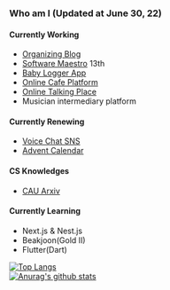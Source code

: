 ### Who am I (Updated at June 30, 22)

#### Currently Working

- [Organizing Blog](https://woodi97.github.io)
- [Software Maestro](https://www.swmaestro.org/sw/main/main.do) 13th
- [Baby Logger App](https://with-you-front-end.vercel.app/)
- [Online Cafe Platform](https://study-cafe.vercel.app/)
- [Online Talking Place](https://surrounds-fe.vercel.app/)
- Musician intermediary platform

#### Currently Renewing

- [Voice Chat SNS](https://github.com/woodi97/surrounds_fe)
- [Advent Calendar](https://woodi97.github.io/zp-advent-calendar/)

#### CS Knowledges

- [CAU Arxiv](https://github.com/CauArchive)

#### Currently Learning

- Next.js & Nest.js
- Beakjoon(Gold II)
- Flutter(Dart)

[![Top Langs](https://github-readme-stats.vercel.app/api/top-langs/?username=woodi97&layout=compact)](https://github.com/anuraghazra/github-readme-stats)</br>
[![Anurag's github stats](https://github-readme-stats.vercel.app/api?username=woodi97)](https://github.com/anuraghazra/github-readme-stats)

